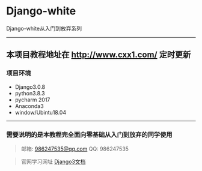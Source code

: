 # Django-white
Django-white从入门到放弃系列


-----

## 本项目教程地址在 http://www.cxx1.com/ 定时更新

### 项目环境

- Django3.0.8
- python3.8.3
- pycharm 2017
- Anaconda3
- window/Ubintu18.04

-----
### 需要说明的是本教程完全面向零基础从入门到放弃的同学使用



> 邮箱: 986247535@qq.com
> QQ: 986247535


> 官网学习网址 [Django3文档](https://docs.djangoproject.com/zh-hans/2.2/ "Django3文档")
